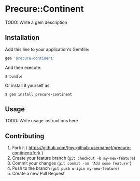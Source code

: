 # Precure::Continent

TODO: Write a gem description

## Installation

Add this line to your application's Gemfile:

```ruby
gem 'precure-continent'
```

And then execute:

    $ bundle

Or install it yourself as:

    $ gem install precure-continent

## Usage

TODO: Write usage instructions here

## Contributing

1. Fork it ( https://github.com/[my-github-username]/precure-continent/fork )
2. Create your feature branch (`git checkout -b my-new-feature`)
3. Commit your changes (`git commit -am 'Add some feature'`)
4. Push to the branch (`git push origin my-new-feature`)
5. Create a new Pull Request
